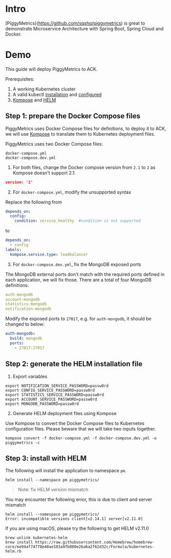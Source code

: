# Intro

[PiggyMetrics}(https://github.com/sqshq/piggymetrics) is great to demonstrate Microservice Architecture with Spring Boot, Spring Cloud and Docker.

# Demo

This guide will deploy PiggyMetrics to ACK.

Prerequisites:
1. A working Kubernetes cluster
2. A valid kubectl [installation](https://kubernetes.io/docs/tasks/tools/install-kubectl/) and [configured](https://www.alibabacloud.com/help/doc-detail/86494.htm)
3. [Kompose](http://kompose.io/installation/) and [HELM](https://helm.sh/docs/using_helm/#installing-helm)

## Step 1: prepare the Docker Compose files

PiggyMetrics uses Docker Compose files for definitions, to deploy it to ACK, we will use [Kompose](http://kompose.io) to translate them to Kubernetes deployment files.

PiggyMetrics uses two Docker Compose files:

```
docker-compose.yml
docker-compose.dev.yml
```

1. For both files, change the Docker compose version from `2.1` to `2` as Kompose doesn't support 2.1.

```JSON
version: '2'
```

2. For `docker-compose.yml`, modify the unsupported syntax

Replace the following from

```YAML
depends_on:
  config:
    condition: service_healthy  #condition is not supported
```

to

```YAML
depends_on:
  - config
labels:
  kompose.service.type: loadbalancer
```

3. For `docker-compose.dev.yml`, fix the MongoDB exposed ports

The MongoDB external ports don't match with the required ports defined in each application, we will fix those. There are a total of four MongoDB definitions:

```YAML
auth-mongodb
account-mongodb
statistics-mongodb
notification-mongodb
```

Modify the exposed ports to `27017`, e.g. for `auth-mongodb`, it should be changed to below:

```YAML
auth-mongodb:
  build: mongodb
  ports:
    - 27017:27017
```

## Step 2: generate the HELM installation file

1. Export variables

```
export NOTIFICATION_SERVICE_PASSWORD=passw0rd
export CONFIG_SERVICE_PASSWORD=passw0rd
export STATISTICS_SERVICE_PASSWORD=passw0rd
export ACCOUNT_SERVICE_PASSWORD=passw0rd
export MONGODB_PASSWORD=passw0rd
```

2. Generate HELM deployment files using Kompose

Use Kompose to convert the Docker Compose files to Kubernetes configuration files. Please beware that we will take two inputs together.

```
kompose convert -f docker-compose.yml -f docker-compose.dev.yml -o piggymetrics -c
```

## Step 3: install with HELM

The following will install the application to namespace `pm`.

```
helm install --namespace pm piggymetrics/
```

> Note: fix HELM version mismatch

You may encounter the following error, this is due to client and server mismatch

```
helm install --namespace pm piggymetrics/
Error: incompatible versions client[v2.14.1] server[v2.11.0]
```

If you are using macOS, please try the following to get HELM v2.11.0

```
brew unlink kubernetes-helm
brew install https://raw.githubusercontent.com/Homebrew/homebrew-core/ee94af74778e48ae103a9fb080e26a6a2f62d32c/Formula/kubernetes-helm.rb
```
